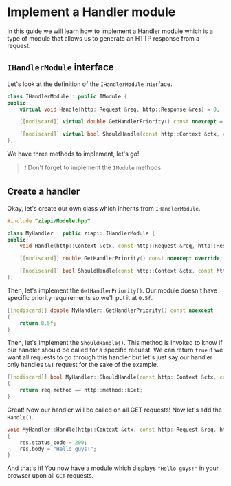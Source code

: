 # Implement a Handler module

In this guide we will learn how to implement a Handler module which is a type of module that allows us to generate an HTTP response from a request.

## `IHandlerModule` interface

Let's look at the definition of the `IHandlerModule` interface.

```c++
class IHandlerModule : public IModule {
public:
    virtual void Handle(http::Request &req, http::Response &res) = 0;

    [[nodiscard]] virtual double GetHandlerPriority() const noexcept = 0;

    [[nodiscard]] virtual bool ShouldHandle(const http::Context &ctx, const http::Request &req) const = 0;
};
```

We have three methods to implement, let's go!

> :exclamation: Don't forget to implement the `IModule` methods

## Create a handler

Okay, let's create our own class which inherits from `IHandlerModule`.

```c++
#include "ziapi/Module.hpp"

class MyHandler : public ziapi::IHandlerModule {
public:
    void Handle(http::Context &ctx, const http::Request &req, http::Response &res) override;

    [[nodiscard]] double GetHandlerPriority() const noexcept override;

    [[nodiscard]] bool ShouldHandle(const http::Context &ctx, const http::Request &req) const override;
};
```

Then, let's implement the `GetHandlerPriority()`. Our module doesn't have specific priority requirements so we'll put it at `0.5f`.

```c++
[[nodiscard]] double MyHandler::GetHandlerPriority() const noexcept
{
    return 0.5f;
}
```

Then, let's implement the `ShouldHandle()`. This method is invoked to know if our handler should be called for a specific request. We can return `true` if we want all requests to go through this handler but let's just say our handler only handles `GET` request for the sake of the example.

```c++
[[nodiscard]] bool MyHandler::ShouldHandle(const http::Context &ctx, const http::Request &req) const
{
    return req.method == http::method::kGet;
}
```

Great! Now our handler will be called on all GET requests! Now let's add the `Handle()`.

```c++
void MyHandler::Handle(http::Context &ctx, const http::Request &req, http::Response &res)
{
    res.status_code = 200;
    res.body = "Hello guys!";
}
```

And that's it! You now have a module which displays `"Hello guys!"` in your browser upon all `GET` requests.
